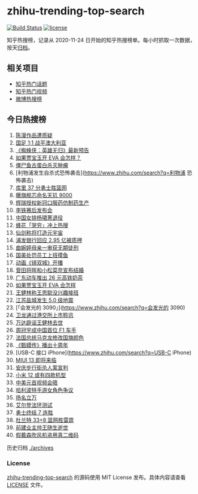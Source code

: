 # zhihu-trending-top-search

[![Build Status](https://github.com/justjavac/zhihu-trending-top-search/workflows/ci/badge.svg?branch=main)](https://github.com/justjavac/zhihu-trending-top-search/actions)
[![license](https://img.shields.io/github/license/justjavac/zhihu-trending-top-search)](https://github.com/justjavac/zhihu-trending-top-search/blob/main/LICENSE)

知乎热搜榜，记录从 2020-11-24 日开始的知乎热搜榜单。每小时抓取一次数据，按天[归档](./archives)。

## 相关项目

- [知乎热门话题](https://github.com/justjavac/zhihu-trending-hot-questions)
- [知乎热门视频](https://github.com/justjavac/zhihu-trending-hot-video)
- [微博热搜榜](https://github.com/justjavac/weibo-trending-hot-search)

## 今日热搜榜

<!-- BEGIN -->
<!-- 最后更新时间 Wed Nov 17 2021 20:10:22 GMT+0800 (China Standard Time) -->

1. [陈漫作品遭质疑](https://www.zhihu.com/search?q=陈漫)
1. [国足 1:1 战平澳大利亚](https://www.zhihu.com/search?q=中国男足)
1. [《蜘蛛侠：英雄无归》最新预告](https://www.zhihu.com/search?q=蜘蛛侠)
1. [如果贾宝玉开 EVA 会怎样？](https://www.zhihu.com/search?q=贾宝玉)
1. [僵尸鱼古蛋白杀灭肿瘤](https://www.zhihu.com/search?q=僵尸鱼)
1. [利物浦发生自杀式恐怖袭击](https://www.zhihu.com/search?q=利物浦 恐怖袭击)
1. [库里 37 分勇士胜篮网](https://www.zhihu.com/search?q=勇士)
1. [曝旗舰芯命名天玑 9000](https://www.zhihu.com/search?q=天玑9000)
1. [辉瑞授权新冠口服药仿制药生产](https://www.zhihu.com/search?q=辉瑞)
1. [李铁赛后发布会](https://www.zhihu.com/search?q=李铁)
1. [中国女排杨珺菁退役](https://www.zhihu.com/search?q=杨珺菁)
1. [蜂花「哭穷」冲上热搜](https://www.zhihu.com/search?q=蜂花)
1. [仙剑称将打造元宇宙](https://www.zhihu.com/search?q=仙剑奇侠传)
1. [浦发银行回应 2.95 亿被质押](https://www.zhihu.com/search?q=浦发银行)
1. [曲婉婷母亲一审获无期徒刑](https://www.zhihu.com/search?q=曲婉婷母亲)
1. [国美处罚员工上班摸鱼](https://www.zhihu.com/search?q=国美)
1. [动画《镜双城》开播](https://www.zhihu.com/search?q=镜双城)
1. [菅田将晖和小松菜奈宣布结婚](https://www.zhihu.com/search?q=菅田将晖)
1. [广东动车推出 26 元高铁奶茶](https://www.zhihu.com/search?q=高铁奶茶)
1. [如果贾宝玉开 EVA 会怎样](https://www.zhihu.com/search?q=贾宝玉)
1. [王健林称王思聪没兴趣接班](https://www.zhihu.com/search?q=王健林)
1. [江苏盐城发生 5.0 级地震](https://www.zhihu.com/search?q=盐城地震)
1. [「会发光的 3090」](https://www.zhihu.com/search?q=会发光的 3090)
1. [卫龙通过港交所上市聆讯](https://www.zhihu.com/search?q=卫龙)
1. [万达辟谣王健林去世](https://www.zhihu.com/search?q=王健林去世)
1. [周冠宇成中国首位 F1 车手](https://www.zhihu.com/search?q=周冠宇)
1. [法国总统马克龙修改国旗颜色](https://www.zhihu.com/search?q=马克龙)
1. [《甄嬛传》播出十周年](https://www.zhihu.com/search?q=甄嬛传十周年)
1. [USB-C 接口 iPhone](https://www.zhihu.com/search?q=USB-C iPhone)
1. [MIUI 13 即将来临](https://www.zhihu.com/search?q=MIUI13)
1. [安庆步行街杀人案宣判](https://www.zhihu.com/search?q=安庆步行街杀人案)
1. [小米 12 或有四款机型](https://www.zhihu.com/search?q=小米12)
1. [中美元首视频会晤](https://www.zhihu.com/search?q=中美会晤)
1. [哈利波特手游女角色争议](https://www.zhihu.com/search?q=哈利波特魔法觉醒)
1. [扬名立万](https://www.zhihu.com/search?q=扬名立万)
1. [艾尔登法环测试](https://www.zhihu.com/search?q=艾尔登法环)
1. [勇士终结 7 连胜](https://www.zhihu.com/search?q=勇士)
1. [杜兰特 33+8 篮网胜雷霆](https://www.zhihu.com/search?q=篮网)
1. [前建业主帅王随生逝世](https://www.zhihu.com/search?q=王随生)
1. [假戴森吹风机盗用真二维码](https://www.zhihu.com/search?q=假戴森吹风机)

<!-- END -->

历史归档 [./archives](./archives)

### License

[zhihu-trending-top-search](https://github.com/justjavac/zhihu-trending-top-search)
的源码使用 MIT License 发布。具体内容请查看 [LICENSE](./LICENSE) 文件。

